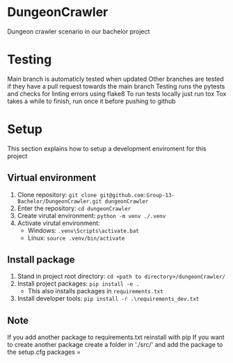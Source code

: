 # DungeonCrawler
Dungeon crawler scenario in our bachelor project

# Testing
Main branch is automaticly tested when updated
Other branches are tested if they have a pull request towards the main branch
Testing runs the pytests and checks for linting errors using flake8
To run tests locally just run tox
Tox takes a while to finish, run once it before pushing to github

# Setup
This section explains how to setup a development enviroment for this project

## Virtual environment
1. Clone repository: `git clone git@github.com:Group-13-Bachelor/DungeonCrawler.git dungeonCrawler`
2. Enter the repository: `cd dungeonCrawler`
3. Create virutal environment: `python -m venv ./.venv`
4. Activate virutal environment:
    - Windows: `.venv\Scripts\activate.bat`
    - Linux: `source .venv/bin/activate`

## Install package
1. Stand in project root directory: `cd <path to directory>/dungeonCrawler/`
2. Install project packages: `pip install -e .`
    - This also installs packages in `requirements.txt`
3. Install developer tools: `pip install -r .\requirements_dev.txt`

## Note
If you add another package to requirements.txt reinstall with pip
If you want to create another package create a folder in './src/' and add the package to the setup.cfg packages = 
